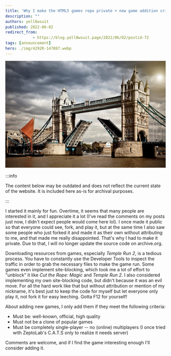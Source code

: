 ```yaml
---
title: 'Why I make the HTML5 games repo private + new game addition criteria'
description: ""
authors: yell0wsuit
published: 2022-06-02
redirect_from: 
            - https://blog.yell0wsuit.page/2022/06/02/postid-72
tags: [announcement]
hero: ./img/4292R-147887.webp
---
```


![](./img/4292R-147887.webp)

:::info

The content below may be outdated and does not reflect the current state of the website. It is included here as-is for archival purposes.

:::

I started it mainly for fun. Overtime, it seems that many people are interested in it, and I appreciate it a lot (I've read the comments on my posts just now, I didn't expect people would come here lol). I once made it public so that everyone could see, fork, and play it, but at the same time I also saw some people who just forked it and made it as their own without attributing to me, and that made me really disappointed. That's why I had to make it private. Due to that, I will no longer update the source code on archive.org.

<!--truncate-->

Downloading resources from games, especially _Temple Run 2_, is a tedious process. You have to constantly use the Developer Tools to inspect the traffic in order to grab the necessary files to make the game run. Some games even implement site-blocking, which took me a lot of effort to "unblock" it like _Cut the Rope: Magic_ and _Temple Run 2_. I also considered implementing my own site-blocking code, but didn't because it was an evil move. For all the hard work like that but without attribution or mention of my nickname, it's best just to keep the code for myself but let everyone only play it, not fork it for easy leeching. Gotta F12 for yourself!

About adding new games, I only add them if they meet the following criteria:

- Must be: well-known, official, high quality
- Must not be a clone of popular games
- Must be completely single-player -- no (online) multiplayers (I once tried with ZeptoLab's C.A.T.S only to realize it needs server)

Comments are welcome, and if I find the game interesting enough I'll consider adding it.
